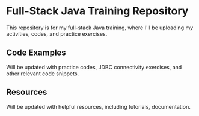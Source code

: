 # Full-Stack Java Training Repository

This repository is for my full-stack Java training, where I'll be uploading my activities, codes, and practice exercises.

## Code Examples

Will be updated with practice codes, JDBC connectivity exercises, and other relevant code snippets.


## Resources

Will be updated with helpful resources, including tutorials, documentation.
